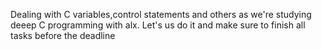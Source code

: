 Dealing with C variables,control statements and others as we're studying deeep C programming with alx.
Let's us do it and make sure to finish all tasks before the deadline
